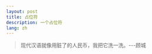 ```yaml
---
layout: post
title: 占位符
description: 一个占位符
lang: zh
---
```



<style>
.highlight-left {margin-left: 0}
</style>

> 现代汉语就像用脏了的人民币，我把它洗一洗。---顾城

